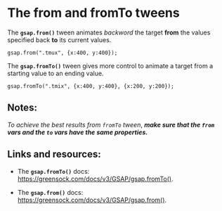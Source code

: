 # The from and fromTo tweens

The **`gsap.from()`** tween animates _backword_ the target **from** the values specified back **to** its current values.

```
gsap.from(".tmux", {x:400, y:400});
```

The **`gsap.fromTo()`** tween gives more control to animate a target from a starting value to an ending value.

```
gsap.fromTo(".tmix", {x:400, y:400}, {x:200, y:200});
```

## Notes:

_To achieve the best results from `fromTo` tween_, **_make sure that the `from` vars and the `to` vars have the same properties._**

## Links and resources:

- The **`gsap.fromTo()`** docs: https://greensock.com/docs/v3/GSAP/gsap.fromTo().

- The **`gsap.from()`** docs: https://greensock.com/docs/v3/GSAP/gsap.from().
